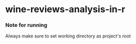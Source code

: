 # wine-reviews-analysis-in-r

### Note for running
Always make sure to set working directory as project's root